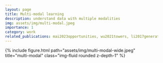```yaml
---
layout: page
title: Multi-modal learning
description: understand data with multiple modalities
img: assets/img/multi-modal.jpeg
importance: 1
category: work
related_publications: mai2023opportunities, wu2021towers, li2017generating
---
```



<div class="row">
    <div class="col-sm mt-3 mt-md-0">
        {% include figure.html path="assets/img/multi-modal-wide.jpeg" title="multi-modal" class="img-fluid rounded z-depth-1" %}
    </div>
</div>
